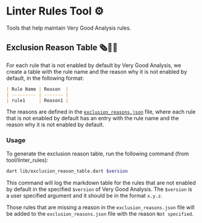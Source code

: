 # Linter Rules Tool ⚙️

Tools that help maintain Very Good Analysis rules.

## Exclusion Reason Table 🗞️👨‍⚖️

For each rule that is not enabled by default by Very Good Analysis, we create a table with the rule name and the reason why it is not enabled by default, in the following format:

```md
| Rule Name | Reason  |
| --------- | ------- |
| rule1     | Reason1 |
```

The reasons are defined in the [`exclusion_reasons.json`](exclusion_reasons.json) file, where each rule that is not enabled by default has an entry with the rule name and the reason why it is not enabled by default.

### Usage

To generate the exclusion reason table, run the following command (from tool/linter_rules):

```sh
dart lib/exclusion_reason_table.dart $version
```

This command will log the markdown table for the rules that are not enabled by default in the specified `$version` of Very Good Analysis. The `$version` is a user specified argument and it should be in the format `x.y.z`.

Those rules that are missing a reason in the `exclusion_reasons.json` file will be added to the `exclusion_reasons.json` file with the reason `Not specified`.
